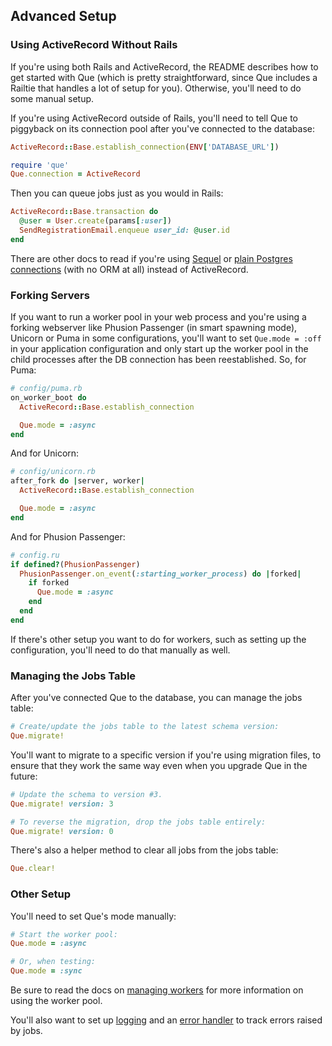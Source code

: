 ## Advanced Setup

### Using ActiveRecord Without Rails

If you're using both Rails and ActiveRecord, the README describes how to get started with Que (which is pretty straightforward, since Que includes a Railtie that handles a lot of setup for you). Otherwise, you'll need to do some manual setup.

If you're using ActiveRecord outside of Rails, you'll need to tell Que to piggyback on its connection pool after you've connected to the database:

```ruby
ActiveRecord::Base.establish_connection(ENV['DATABASE_URL'])

require 'que'
Que.connection = ActiveRecord
```

Then you can queue jobs just as you would in Rails:

```ruby
ActiveRecord::Base.transaction do
  @user = User.create(params[:user])
  SendRegistrationEmail.enqueue user_id: @user.id
end
```

There are other docs to read if you're using [Sequel](https://github.com/chanks/que/blob/master/docs/using_sequel.md) or [plain Postgres connections](https://github.com/chanks/que/blob/master/docs/using_plain_connections.md) (with no ORM at all) instead of ActiveRecord.

### Forking Servers

If you want to run a worker pool in your web process and you're using a forking webserver like Phusion Passenger (in smart spawning mode), Unicorn or Puma in some configurations, you'll want to set `Que.mode = :off` in your application configuration and only start up the worker pool in the child processes after the DB connection has been reestablished. So, for Puma:

```ruby
# config/puma.rb
on_worker_boot do
  ActiveRecord::Base.establish_connection

  Que.mode = :async
end
```

And for Unicorn:

```ruby
# config/unicorn.rb
after_fork do |server, worker|
  ActiveRecord::Base.establish_connection

  Que.mode = :async
end
```

And for Phusion Passenger:

```ruby
# config.ru
if defined?(PhusionPassenger)
  PhusionPassenger.on_event(:starting_worker_process) do |forked|
    if forked
      Que.mode = :async
    end
  end
end
```

If there's other setup you want to do for workers, such as setting up the
configuration, you'll need to do that manually as well.

### Managing the Jobs Table

After you've connected Que to the database, you can manage the jobs table:

```ruby
# Create/update the jobs table to the latest schema version:
Que.migrate!
```

You'll want to migrate to a specific version if you're using migration files, to ensure that they work the same way even when you upgrade Que in the future:

```ruby
# Update the schema to version #3.
Que.migrate! version: 3

# To reverse the migration, drop the jobs table entirely:
Que.migrate! version: 0
```

There's also a helper method to clear all jobs from the jobs table:

```ruby
Que.clear!
```

### Other Setup

You'll need to set Que's mode manually:

```ruby
# Start the worker pool:
Que.mode = :async

# Or, when testing:
Que.mode = :sync
```

Be sure to read the docs on [managing workers](https://github.com/chanks/que/blob/master/docs/managing_workers.md) for more information on using the worker pool.

You'll also want to set up [logging](https://github.com/chanks/que/blob/master/docs/logging.md) and an [error handler](https://github.com/chanks/que/blob/master/docs/error_handling.md) to track errors raised by jobs.
